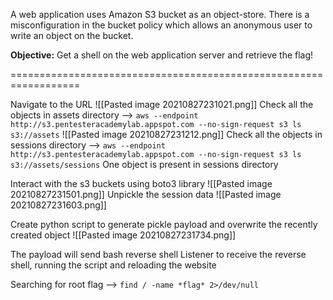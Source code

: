 A web application uses Amazon S3 bucket as an object-store. There is a misconfiguration in the bucket policy which allows an anonymous user to write an object on the bucket.  

**Objective:** Get a shell on the web application server and retrieve the flag!

==================================================================

Navigate to the URL 
![[Pasted image 20210827231021.png]]
Check all the objects in assets directory --> `aws --endpoint http://s3.pentesteracademylab.appspot.com --no-sign-request s3 ls s3://assets`
![[Pasted image 20210827231212.png]]
Check all the objects in sessions directory --> `aws --endpoint http://s3.pentesteracademylab.appspot.com --no-sign-request s3 ls s3://assets/sessions`
One object is present in sessions directory

Interact with the s3 buckets using boto3 library
![[Pasted image 20210827231501.png]]
Unpickle the session data
![[Pasted image 20210827231603.png]]

Create python script to generate pickle payload and overwrite the recently created object
![[Pasted image 20210827231734.png]]

The payload will send bash reverse shell
Listener to receive the reverse shell, running the script and reloading the website

Searching for root flag --> `find / -name *flag* 2>/dev/null`

